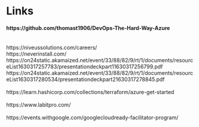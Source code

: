 # Links
<h4>https://github.com/thomast1906/DevOps-The-Hard-Way-Azure</h4>
<br>
https://niveussolutions.com/careers/
<br>
https://neverinstall.com/
<br>
https://on24static.akamaized.net/event/33/88/82/9/rt/1/documents/resourceList1630317257783/presentationdeckpart11630317256799.pdf
<br>
https://on24static.akamaized.net/event/33/88/82/9/rt/1/documents/resourceList1630317280534/presentationdeckpart21630317278845.pdf
<br>
<br>https://learn.hashicorp.com/collections/terraform/azure-get-started<br>
<br>https://www.labitpro.com/<br>
<br>https://events.withgoogle.com/googlecloudready-facilitator-program/<br>

